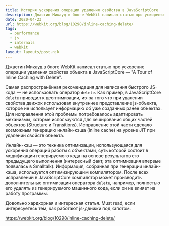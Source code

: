 ```yaml
---
title: История ускорения операции удаления свойства в JavaScriptCore
description: Джастин Микауд в блоге WebKit написал статью про ускорение операции удаления свойства объекта в JavaScriptCore
date: 2020-04-23
url: https://webkit.org/blog/10298/inline-caching-delete/
tags:
  - performance
  - js
  - internals
  - webkit
layout: layouts/post.njk
---
```

Джастин Микауд в блоге WebKit написал статью про ускорение операции удаления свойства объекта в JavaScriptCore — "A Tour of Inline Caching with Delete".

Самая распространённая рекомендация для написания быстрого JS-кода — не использовать оператор `delete`. Как пример, в JavaScriptCore `delete` приводил к деоптимизации, из-за того что при удалении свойства движок использовал внутреннее представление js-объекта, которое не использует информацию об уже созданных ранее объектах. Для исправления этой проблемы потребовалось адаптировать механизмы, которые используются для кеширования общих частей объектов (Structure и Transitions). Исправление этой части сделало возможным генерацию инлайн-кэша (inline cache) на уровне JIT при удалении свойств объекта.

Инлайн-кэш — это техника оптимизации, использующаяся для ускорения операций работы с объектами, суть которой состоит в модификации генерируемого кода на основе результатов его предыдущего выполнения (интересный факт, эта оптимизация впервые появилась в Smalltalk). Информация, собранная при генерации инлайн-кэша, используется оптимизирующим компилятором. После всех исправлений в JavaScriptCore компилятор может производить дополнительные оптимизации оператора `delete`, например, полностью его удалять из генерируемого машинного кода, если он не влияет на работу программы.

Довольно хардкорная и интересная статья. Must read, если интересуетесь тем, как работают js-движки под капотом.

https://webkit.org/blog/10298/inline-caching-delete/
